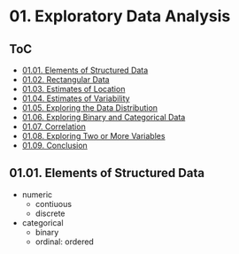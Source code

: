 <!--
Filename: 	index.md
Project: 	/Users/shume/Developer/stat/PracticalStatisticsForDataScientists/01
Author: 	shumez <https://github.com/shumez>
Created: 	2019-05-19 13:17:3
Modified: 	2019-05-19 13:44:24
-----
Copyright (c) 2019 shumez
-->

# 01. Exploratory Data Analysis

## ToC

* [01.01. Elements of Structured Data][0101]
* [01.02. Rectangular Data][0102]
* [01.03. Estimates of Location][0103]
* [01.04. Estimates of Variability][0104]
* [01.05. Exploring the Data Distribution][0105]
* [01.06. Exploring Binary and Categorical Data][0106]
* [01.07. Correlation][0107]
* [01.08. Exploring Two or More Variables][0108]
* [01.09. Conclusion][0109]


## 01.01. Elements of Structured Data

* numeric
    * contiuous
    * discrete
* categorical
    * binary
    * ordinal: ordered


##

[0101]: #0101_elements_of_structured_data
[0102]: #0102_rectangular_data
[0103]: #0103_estimated_of_location
[0104]: #0104_estimates_of_variability
[0105]: #0105_exploring_the_data_distribution
[0106]: #0106_exploring_binary_and_categorical_data
[0107]: #0107_correlation
[0108]: #0108_exploring_two_or_more_variables
[0109]: #0109_conclusion

<!-- ref -->

<!-- fig -->

<!-- <style type="text/css">
	img{width: 51%; float: right;}
</style> -->